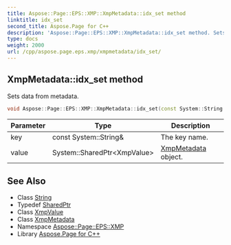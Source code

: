 ```yaml
---
title: Aspose::Page::EPS::XMP::XmpMetadata::idx_set method
linktitle: idx_set
second_title: Aspose.Page for C++
description: 'Aspose::Page::EPS::XMP::XmpMetadata::idx_set method. Sets data from metadata in C++.'
type: docs
weight: 2000
url: /cpp/aspose.page.eps.xmp/xmpmetadata/idx_set/
---
```

## XmpMetadata::idx_set method


Sets data from metadata.

```cpp
void Aspose::Page::EPS::XMP::XmpMetadata::idx_set(const System::String &key, System::SharedPtr<XmpValue> value) override
```


| Parameter | Type | Description |
| --- | --- | --- |
| key | const System::String\& | The key name. |
| value | System::SharedPtr\<XmpValue\> | [XmpMetadata](../) object. |

## See Also

* Class [String](../../../system/string/)
* Typedef [SharedPtr](../../../system/sharedptr/)
* Class [XmpValue](../../xmpvalue/)
* Class [XmpMetadata](../)
* Namespace [Aspose::Page::EPS::XMP](../../)
* Library [Aspose.Page for C++](../../../)
